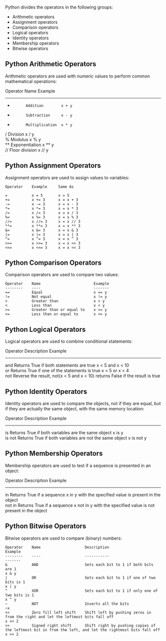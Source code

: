 Python divides the operators in the following groups:

- Arithmetic operators
- Assignment operators
- Comparison operators
- Logical operators
- Identity operators
- Membership operators
- Bitwise operators

## Python Arithmetic Operators

Arithmetic operators are used with numeric values to perform common mathematical operations:

Operator    Name            Example
--------    ----            -------
+           Addition        x + y   
-           Subtraction     x - y   
*           Multiplication  x * y   
/           Division        x / y   
%           Modulus         x % y   
**          Exponentiation  x ** y  
//          Floor division  x // y  

## Python Assignment Operators

Assignment operators are used to assign values to variables:

```
Operator    Example     Same As

=           x = 5       x = 5   
+=          x += 3      x = x + 3   
-=          x -= 3      x = x - 3   
*=          x *= 3      x = x * 3   
/=          x /= 3      x = x / 3   
%=          x %= 3      x = x % 3   
//=         x //= 3     x = x // 3  
**=         x **= 3     x = x ** 3  
&=          x &= 3      x = x & 3   
|=          x |= 3      x = x | 3   
^=          x ^= 3      x = x ^ 3   
>>=         x >>= 3     x = x >> 3  
<<=         x <<= 3     x = x << 3  
```

## Python Comparison Operators

Comparison operators are used to compare two values:

```
Operator    Name                        Example
--------    ----                        -------
==          Equal                       x == y  
!=          Not equal                   x != y  
>           Greater than                x > y   
<           Less than                   x < y   
>=          Greater than or equal to    x >= y  
<=          Less than or equal to       x <= y  
```

## Python Logical Operators

Logical operators are used to combine conditional statements:

Operator    Description                                     Example
--------    -----------                                     -------
and         Returns True if both statements are true        x < 5 and  x < 10   
or          Returns True if one of the statements is true   x < 5 or x < 4  
not         Reverse the result,                             not(x < 5 and x < 10)
            returns False if the result is true         

## Python Identity Operators

Identity operators are used to compare the objects, not if they are equal, but if they are actually the same object, with the same memory location:

Operator    Description                                             Example
--------    -----------                                             -------
is          Returns True if both variables are the same object      x is y  
is not      Returns True if both variables are not the same object  x is not y  

## Python Membership Operators

Membership operators are used to test if a sequence is presented in an object:

Operator    Description                                             Example
--------    -----------                                             -------
in          Returns True if a sequence                              x in y
            with the specified value is present in the object           
not in      Returns True if a sequence                              x not in y 
            with the specified value is not present in the object       

## Python Bitwise Operators

Bitwise operators are used to compare (binary) numbers:

```
Operator    Name                    Description                                                                                                 Example
--------    ----                    -----------                                                                                                 -------
&           AND                     Sets each bit to 1 if both bits are 1                                                                       x & y   
|           OR                      Sets each bit to 1 if one of two bits is 1                                                                  x | y   
^           XOR                     Sets each bit to 1 if only one of two bits is 1                                                             x ^ y   
~           NOT                     Inverts all the bits                                                                                        ~x  
<<          Zero fill left shift    Shift left by pushing zeros in from the right and let the leftmost bits fall off                            x << 2  
>>          Signed right shift      Shift right by pushing copies of the leftmost bit in from the left, and let the rightmost bits fall off     x >> 2
```